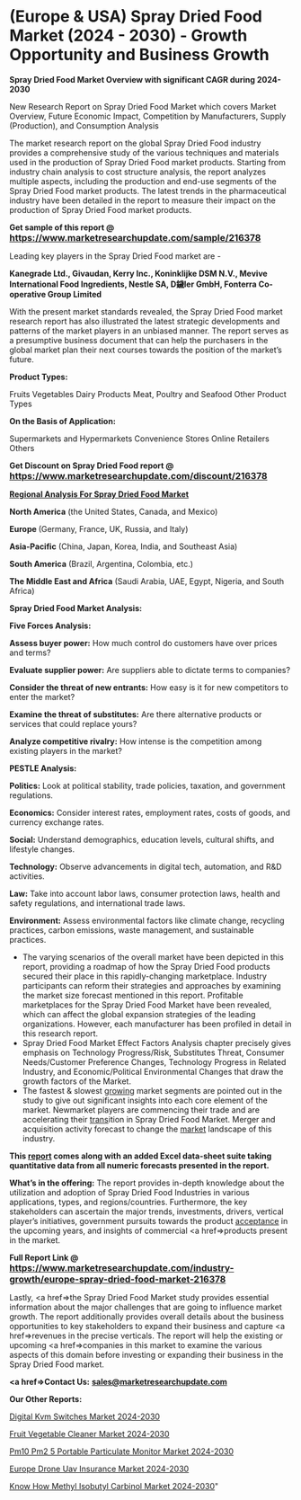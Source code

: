 # (Europe & USA) Spray Dried Food Market (2024 - 2030) - Growth Opportunity and Business Growth

<strong>Spray Dried Food Market Overview with significant CAGR during 2024-2030</strong>

New Research Report on Spray Dried Food Market which covers Market Overview, Future Economic Impact, Competition by Manufacturers, Supply (Production), and Consumption Analysis

The market research report on the global Spray Dried Food industry provides a comprehensive study of the various techniques and materials used in the production of Spray Dried Food market products. Starting from industry chain analysis to cost structure analysis, the report analyzes multiple aspects, including the production and end-use segments of the Spray Dried Food market products. The latest trends in the pharmaceutical industry have been detailed in the report to measure their impact on the production of Spray Dried Food market products.

<strong>Get sample of this report @ <a href=https://www.marketresearchupdate.com/sample/216378><font size=3 color=#0000ff>https://www.marketresearchupdate.com/sample/216378</font></a></strong>

Leading key players in the Spray Dried Food market are -

<strong>Kanegrade Ltd., Givaudan, Kerry Inc., Koninklijke DSM N.V., Mevive International Food Ingredients, Nestle SA, D鐬ler GmbH, Fonterra Co-operative Group Limited</strong>

With the present market standards revealed, the Spray Dried Food market research report has also illustrated the latest strategic developments and patterns of the market players in an unbiased manner. The report serves as a presumptive business document that can help the purchasers in the global market plan their next courses towards the position of the market’s future.

<strong>Product Types:</strong>

Fruits
Vegetables
Dairy Products
Meat, Poultry and Seafood
Other Product Types

<strong>On the Basis of Application:</strong>

Supermarkets and Hypermarkets
Convenience Stores
Online Retailers
Others

<strong>Get Discount on Spray Dried Food report @ <a href=https://www.marketresearchupdate.com/discount/216378><font size=3 color=#0000ff>https://www.marketresearchupdate.com/discount/216378</font></a></strong>

<strong><u><b>Regional Analysis For Spray Dried Food Market</b></u></strong>

<strong><b>North America</b></strong> (the United States, Canada, and Mexico)

<strong><b>Europe </b></strong>(Germany, France, UK, Russia, and Italy)

<strong><b>Asia-Pacific</b></strong> (China, Japan, Korea, India, and Southeast Asia)

<strong><b>South America</b></strong> (Brazil, Argentina, Colombia, etc.)

<strong><b>The Middle East and Africa</b></strong> (Saudi Arabia, UAE, Egypt, Nigeria, and South Africa)

<strong>Spray Dried Food Market Analysis:</strong>

<strong>Five Forces Analysis:</strong>

<strong>Assess buyer power:</strong> How much control do customers have over prices and terms?

<strong>Evaluate supplier power:</strong> Are suppliers able to dictate terms to companies?

<strong>Consider the threat of new entrants:</strong> How easy is it for new competitors to enter the market?

<strong>Examine the threat of substitutes:</strong> Are there alternative products or services that could replace yours?

<strong>Analyze competitive rivalry:</strong> How intense is the competition among existing players in the market?

<strong>PESTLE Analysis:</strong>

<strong>Politics:</strong> Look at political stability, trade policies, taxation, and government regulations.

<strong>Economics:</strong> Consider interest rates, employment rates, costs of goods, and currency exchange rates.

<strong>Social:</strong> Understand demographics, education levels, cultural shifts, and lifestyle changes.

<strong>Technology:</strong> Observe advancements in digital tech, automation, and R&D activities.

<strong>Law:</strong> Take into account labor laws, consumer protection laws, health and safety regulations, and international trade laws.

<strong>Environment:</strong> Assess environmental factors like climate change, recycling practices, carbon emissions, waste management, and sustainable practices.

<ul>
  <li>The varying scenarios of the overall market have been depicted in this report, providing a roadmap of how the Spray Dried Food products secured their place in this rapidly-changing marketplace. Industry participants can reform their strategies and approaches by examining the market size forecast mentioned in this report. Profitable marketplaces for the Spray Dried Food Market have been revealed, which can affect the global expansion strategies of the leading organizations. However, each manufacturer has been profiled in detail in this research report.</li>
  <li>Spray Dried Food Market Effect Factors Analysis chapter precisely gives emphasis on Technology Progress/Risk, Substitutes Threat, Consumer Needs/Customer Preference Changes, Technology Progress in Related Industry, and Economic/Political Environmental Changes that draw the growth factors of the Market.</li>
  <li>The fastest &amp; slowest <a href=ASDF991299>growing</a> market segments are pointed out in the study to give out significant insights into each core element of the market. Newmarket players are commencing their trade and are accelerating their <a href=>trans</a>ition in Spray Dried Food Market. Merger and acquisition activity forecast to change the <a href=>market</a> landscape of this industry.</li>
</ul>
<strong>This <a href=>report</a> comes along with an added Excel data-sheet suite taking quantitative data from all numeric forecasts presented in the report.</strong>

<strong>What’s in the offering:</strong> The report provides in-depth knowledge about the utilization and adoption of Spray Dried Food Industries in various applications, types, and regions/countries. Furthermore, the key stakeholders can ascertain the major trends, investments, drivers, vertical player’s initiatives, government pursuits towards the product <a href=ASDF881288>acceptance</a> in the upcoming years, and insights of commercial <a href=>products</a> present in the market.

<strong>Full Report Link @ <a href=https://www.marketresearchupdate.com/industry-growth/europe-spray-dried-food-market-216378><font size=3 color=#0000ff>https://www.marketresearchupdate.com/industry-growth/europe-spray-dried-food-market-216378</font></a></strong>

Lastly, <a href=>the</a> Spray Dried Food Market study provides essential information about the major challenges that are going to influence market growth. The report additionally provides overall details about the business opportunities to key stakeholders to expand their business and capture <a href=>revenues</a> in the precise verticals. The report will help the existing or upcoming <a href=>companies</a> in this market to examine the various aspects of this domain before investing or expanding their business in the Spray Dried Food market.

<strong><a href=><strong>Contact Us:</strong></a></strong>
<strong>sales@marketresearchupdate.com</strong>

<strong>Our Other Reports:</strong>

<a href=https://www.linkedin.com/pulse/digital-kvm-switches-market-2023-future-scope-demands>Digital Kvm Switches Market 2024-2030</a>

<a href=https://www.linkedin.com/pulse/fruit-vegetable-cleaner-market-outlooks-2023>Fruit Vegetable Cleaner Market 2024-2030</a>

<a href=https://www.linkedin.com/pulse/pm10-pm2-5-portable-particulate-monitor-market-analysis>Pm10 Pm2 5 Portable Particulate Monitor Market 2024-2030</a>

<a href=https://www.linkedin.com/pulse/europe-drone-uav-insurance-market-size-incredible-zuzlf/>Europe Drone Uav Insurance Market 2024-2030</a>

<a href=https://www.linkedin.com/pulse/know-how-methyl-isobutyl-carbinol-market-gkaec/>Know How Methyl Isobutyl Carbinol Market 2024-2030</a>"
